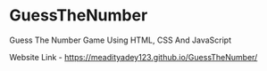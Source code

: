 # GuessTheNumber
Guess The Number Game Using HTML, CSS And JavaScript

Website Link -  https://meadityadey123.github.io/GuessTheNumber/
